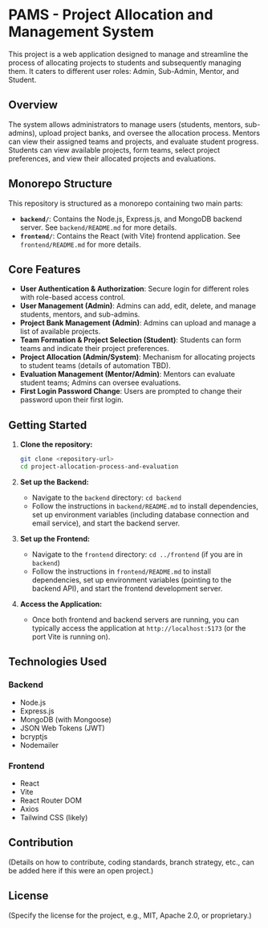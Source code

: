 # PAMS - Project Allocation and Management System

This project is a web application designed to manage and streamline the process of allocating projects to students and subsequently managing them. It caters to different user roles: Admin, Sub-Admin, Mentor, and Student.

## Overview

The system allows administrators to manage users (students, mentors, sub-admins), upload project banks, and oversee the allocation process. Mentors can view their assigned teams and projects, and evaluate student progress. Students can view available projects, form teams, select project preferences, and view their allocated projects and evaluations.

## Monorepo Structure

This repository is structured as a monorepo containing two main parts:

- **`backend/`**: Contains the Node.js, Express.js, and MongoDB backend server. See `backend/README.md` for more details.
- **`frontend/`**: Contains the React (with Vite) frontend application. See `frontend/README.md` for more details.

## Core Features

- **User Authentication & Authorization**: Secure login for different roles with role-based access control.
- **User Management (Admin)**: Admins can add, edit, delete, and manage students, mentors, and sub-admins.
- **Project Bank Management (Admin)**: Admins can upload and manage a list of available projects.
- **Team Formation & Project Selection (Student)**: Students can form teams and indicate their project preferences.
- **Project Allocation (Admin/System)**: Mechanism for allocating projects to student teams (details of automation TBD).
- **Evaluation Management (Mentor/Admin)**: Mentors can evaluate student teams; Admins can oversee evaluations.
- **First Login Password Change**: Users are prompted to change their password upon their first login.

## Getting Started

1. **Clone the repository:**

   ```bash
   git clone <repository-url>
   cd project-allocation-process-and-evaluation
   ```

2. **Set up the Backend:**

   - Navigate to the `backend` directory: `cd backend`
   - Follow the instructions in `backend/README.md` to install dependencies, set up environment variables (including database connection and email service), and start the backend server.

3. **Set up the Frontend:**

   - Navigate to the `frontend` directory: `cd ../frontend` (if you are in `backend`)
   - Follow the instructions in `frontend/README.md` to install dependencies, set up environment variables (pointing to the backend API), and start the frontend development server.

4. **Access the Application:**
   - Once both frontend and backend servers are running, you can typically access the application at `http://localhost:5173` (or the port Vite is running on).

## Technologies Used

### Backend

- Node.js
- Express.js
- MongoDB (with Mongoose)
- JSON Web Tokens (JWT)
- bcryptjs
- Nodemailer

### Frontend

- React
- Vite
- React Router DOM
- Axios
- Tailwind CSS (likely)

## Contribution

(Details on how to contribute, coding standards, branch strategy, etc., can be added here if this were an open project.)

## License

(Specify the license for the project, e.g., MIT, Apache 2.0, or proprietary.)
